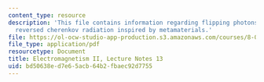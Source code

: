 ```yaml
---
content_type: resource
description: 'This file contains information regarding flipping photons backward:
  reversed cherenkov radiation inspired by metamaterials.'
file: https://ol-ocw-studio-app-production.s3.amazonaws.com/courses/8-07-electromagnetism-ii-fall-2012/bd50638ed7e65acb64b2fbaec92d7755_MIT8_07F12_ln13.pdf
file_type: application/pdf
resourcetype: Document
title: Electromagnetism II, Lecture Notes 13
uid: bd50638e-d7e6-5acb-64b2-fbaec92d7755
---
```


